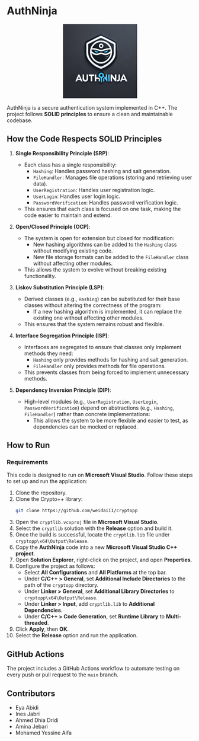 # AuthNinja

<p align="center">
  <img src="./assets/authninja-logo.webp" width="200" />
</p>

AuthNinja is a secure authentication system implemented in C++. The project follows **SOLID principles** to ensure a clean and maintainable codebase.

## How the Code Respects SOLID Principles

1. **Single Responsibility Principle (SRP)**:
   - Each class has a single responsibility:
     - `Hashing`: Handles password hashing and salt generation.
     - `FileHandler`: Manages file operations (storing and retrieving user data).
     - `UserRegistration`: Handles user registration logic.
     - `UserLogin`: Handles user login logic.
     - `PasswordVerification`: Handles password verification logic.
   - This ensures that each class is focused on one task, making the code easier to maintain and extend.

2. **Open/Closed Principle (OCP)**:
   - The system is open for extension but closed for modification:
     - New hashing algorithms can be added to the `Hashing` class without modifying existing code.
     - New file storage formats can be added to the `FileHandler` class without affecting other modules.
   - This allows the system to evolve without breaking existing functionality.

3. **Liskov Substitution Principle (LSP)**:
   - Derived classes (e.g., `Hashing`) can be substituted for their base classes without altering the correctness of the program:
     - If a new hashing algorithm is implemented, it can replace the existing one without affecting other modules.
   - This ensures that the system remains robust and flexible.

4. **Interface Segregation Principle (ISP)**:
   - Interfaces are segregated to ensure that classes only implement methods they need:
     - `Hashing` only provides methods for hashing and salt generation.
     - `FileHandler` only provides methods for file operations.
   - This prevents classes from being forced to implement unnecessary methods.

5. **Dependency Inversion Principle (DIP)**:
   - High-level modules (e.g., `UserRegistration`, `UserLogin`, `PasswordVerification`) depend on abstractions (e.g., `Hashing`, `FileHandler`) rather than concrete implementations:
     - This allows the system to be more flexible and easier to test, as dependencies can be mocked or replaced.

## How to Run

### Requirements
This code is designed to run on **Microsoft Visual Studio**. Follow these steps to set up and run the application:

1. Clone the repository.
2. Clone the Crypto++ library:
   ```sh
   git clone https://github.com/weidai11/cryptopp
   ```
3. Open the `cryptlib.vcxproj` file in **Microsoft Visual Studio**.
4. Select the `cryptlib` solution with the **Release** option and build it.
5. Once the build is successful, locate the `cryptlib.lib` file under `cryptopp\x64\Output\Release`.
6. Copy the **AuthNinja** code into a new **Microsoft Visual Studio C++ project**.
7. Open **Solution Explorer**, right-click on the project, and open **Properties**.
8. Configure the project as follows:
   - Select **All Configurations** and **All Platforms** at the top bar.
   - Under **C/C++ > General**, set **Additional Include Directories** to the path of the `cryptopp` directory.
   - Under **Linker > General**, set **Additional Library Directories** to `cryptopp\x64\Output\Release`.
   - Under **Linker > Input**, add `cryptlib.lib` to **Additional Dependencies**.
   - Under **C/C++ > Code Generation**, set **Runtime Library** to **Multi-threaded**.
9. Click **Apply**, then **OK**.
10. Select the **Release** option and run the application.

## GitHub Actions

The project includes a GitHub Actions workflow to automate testing on every push or pull request to the `main` branch.

## Contributors

- Eya Abidi
- Ines Jabri
- Ahmed Dhia Dridi
- Amina Jebari
- Mohamed Yessine Aifa



